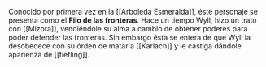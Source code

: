 Conocido por primera vez en la [[Arboleda Esmeralda]], éste personaje se presenta como el **Filo de las fronteras**. 
Hace un tiempo Wyll, hizo un trato con [[Mizora]], vendiéndole su alma a cambio de obtener poderes para poder defender las fronteras. Sin embargo ésta se entera de que Wyll la desobedece con su órden de matar a [[Karlach]] y le castiga dándole aparienza de [[tiefling]].